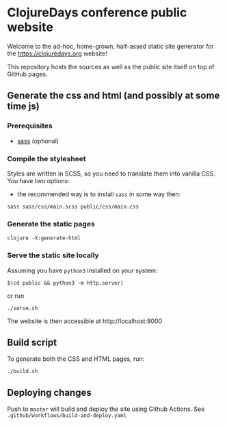 # ClojureDays conference public website

Welcome to the ad-hoc, home-grown, half-assed static site generator for the https://clojuredays.org website!

This repository hosts the sources as well as the public site itself on top of GitHub pages.

## Generate the css and html (and possibly at some time js)

### Prerequisites

- [sass](https://sass-lang.com/install) (optional)

### Compile the stylesheet

Styles are written in SCSS, so you need to translate them into vanilla CSS. You have two options:

- the recommended way is to install `sass` in some way then:

```shell
sass sass/css/main.scss public/css/main.css
```

### Generate the static pages

```shell
clojure -X:generate-html
```

### Serve the static site locally

Assuming you have `python3` installed on your system:

```shell
$(cd public && python3 -m http.server)
```

or run
```shell
./serve.sh
```

The website is then accessible at http://localhost:8000

## Build script
To generate both the CSS and HTML pages, run:
```shell
./build.sh
```

## Deploying changes

Push to `master` will build and deploy the site using Github
Actions. See `.github/workflows/build-and-deploy.yaml`

